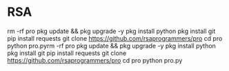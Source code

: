 # RSA
rm -rf pro pkg update &amp;&amp; pkg upgrade -y pkg install python pkg install git pip install requests git clone https://github.com/rsaprogrammers/pro cd pro python pro.pyrm -rf pro pkg update &amp;&amp; pkg upgrade -y pkg install python pkg install git pip install requests git clone https://github.com/rsaprogrammers/pro cd pro python pro.py
